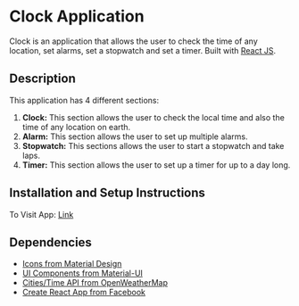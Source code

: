 # Clock Application

Clock is an application that allows the user to check the time of any location, set alarms, set a stopwatch and set a timer. Built with [React JS](https://reactjs.org).

## Description
  This application has 4 different sections:
  1. **Clock:** This section allows the user to check the local time and also the time of any location on earth.
  2. **Alarm:** This section allows the user to set up multiple alarms.
  3. **Stopwatch:** This sections allows the user to start a stopwatch and take laps.
  4. **Timer:** This section allows the user to set up a timer for up to a day long.

## Installation and Setup Instructions

To Visit App:
  [Link](https://davidscicluna.github.io/react-clock/#/)

## Dependencies
  * [Icons from Material Design](https://material.io/resources/icons/)
  * [UI Components from Material-UI](https://material-ui.com)
  * [Cities/Time API from OpenWeatherMap](https://openweathermap.org)
  * [Create React App from Facebook](https://create-react-app.dev)

